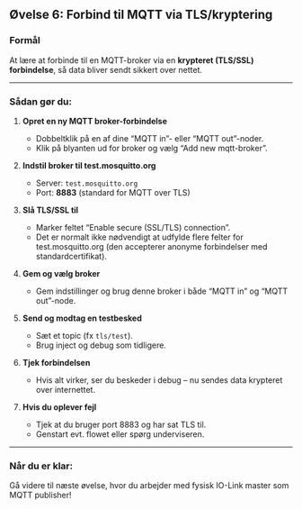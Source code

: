 ## **Øvelse 6: Forbind til MQTT via TLS/kryptering**

### **Formål**

At lære at forbinde til en MQTT-broker via en **krypteret (TLS/SSL) forbindelse**, så data bliver sendt sikkert over nettet.

---

### **Sådan gør du:**

1. **Opret en ny MQTT broker-forbindelse**

   * Dobbeltklik på en af dine “MQTT in”- eller “MQTT out”-noder.
   * Klik på blyanten ud for broker og vælg “Add new mqtt-broker”.

2. **Indstil broker til test.mosquitto.org**

   * Server: `test.mosquitto.org`
   * Port: **8883** (standard for MQTT over TLS)

3. **Slå TLS/SSL til**

   * Marker feltet “Enable secure (SSL/TLS) connection”.
   * Det er normalt ikke nødvendigt at udfylde flere felter for test.mosquitto.org (den accepterer anonyme forbindelser med standardcertifikat).

4. **Gem og vælg broker**

   * Gem indstillinger og brug denne broker i både “MQTT in” og “MQTT out”-node.

5. **Send og modtag en testbesked**

   * Sæt et topic (fx `tls/test`).
   * Brug inject og debug som tidligere.

6. **Tjek forbindelsen**

   * Hvis alt virker, ser du beskeder i debug – nu sendes data krypteret over internettet.

7. **Hvis du oplever fejl**

   * Tjek at du bruger port 8883 og har sat TLS til.
   * Genstart evt. flowet eller spørg underviseren.

---

### **Når du er klar:**

Gå videre til næste øvelse, hvor du arbejder med fysisk IO-Link master som MQTT publisher!
